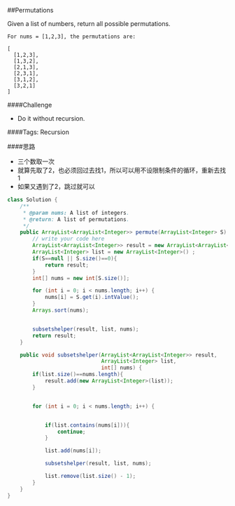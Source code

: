 ##Permutations

Given a list of numbers, return all possible permutations.

	For nums = [1,2,3], the permutations are:

	[
	  [1,2,3],
	  [1,3,2],
	  [2,1,3],
	  [2,3,1],
	  [3,1,2],
	  [3,2,1]
	]

####Challenge
- Do it without recursion.

####Tags: Recursion

####思路
- 三个数取一次
- 就算先取了2，也必须回过去找1，所以可以用不设限制条件的循环，重新去找1
- 如果又遇到了2，跳过就可以




```java
class Solution {
    /**
     * @param nums: A list of integers.
     * @return: A list of permutations.
     */
    public ArrayList<ArrayList<Integer>> permute(ArrayList<Integer> S) {
		// write your code here
		ArrayList<ArrayList<Integer>> result = new ArrayList<ArrayList<Integer>>();
		ArrayList<Integer> list = new ArrayList<Integer>() ;
		if(S==null || S.size()==0){
			return result;
		}
		int[] nums = new int[S.size()];

		for (int i = 0; i < nums.length; i++) {
			nums[i] = S.get(i).intValue();
		}
		Arrays.sort(nums);


		subsetshelper(result, list, nums);
		return result;
	}

	public void subsetshelper(ArrayList<ArrayList<Integer>> result,
	                          ArrayList<Integer> list,
	                          int[] nums) {
		if(list.size()==nums.length){
			result.add(new ArrayList<Integer>(list));
		}


		for (int i = 0; i < nums.length; i++) {


			if(list.contains(nums[i])){
				continue;
			}

			list.add(nums[i]);

			subsetshelper(result, list, nums);

			list.remove(list.size() - 1);
		}
	}
}
```

